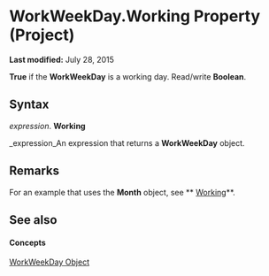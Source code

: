 
# WorkWeekDay.Working Property (Project)

 **Last modified:** July 28, 2015

 **True** if the **WorkWeekDay** is a working day. Read/write **Boolean**.

## Syntax

 _expression_. **Working**

 _expression_An expression that returns a  **WorkWeekDay** object.


## Remarks

For an example that uses the  **Month** object, see ** [Working](6fa33218-2cf0-dbe4-af31-514c7c83a047.md)**.


## See also


#### Concepts


 [WorkWeekDay Object](b6cbbe5f-11de-de90-e0cc-82bc2027acf5.md)
